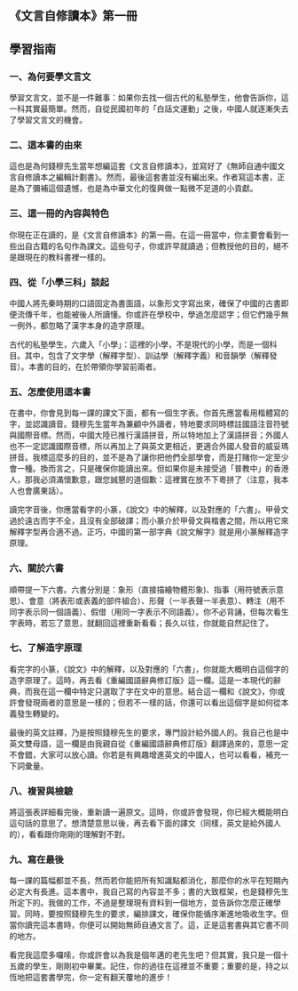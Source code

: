 ## 《文言自修讀本》第一冊

## 學習指南

### 一、為何要學文言文

​	學習文言文，並不是一件難事：如果你去找一個古代的私塾學生，他會告訴你，這一科其實最簡單。然而，自從民國初年的「白話文運動」之後，中國人就逐漸失去了學習文言文的機會。

### 二、這本書的由來

​	這也是為何錢穆先生當年想編這套《文言自修讀本》，並寫好了《無師自通中國文言自修讀本之編輯計劃書》。然而，最後這套書並沒有編出來。作者寫這本書，正是為了彌補這個遺憾，也是為中華文化的復興做一點微不足道的小貢獻。

### 三、這一冊的內容與特色

​	你現在正在讀的，是《文言自修讀本》的第一冊。在這一冊當中，你主要會看到一些出自古籍的名句作為課文。這些句子，你或許早就讀過；但教授他的目的，絕不是跟現在的教科書裡一樣的。

### 四、從「小學三科」談起

​	中國人將先秦時期的口語固定為書面語，以象形文字寫出來，確保了中國的古書即便流傳千年，也能被後人所讀懂。你或許在學校中，學過怎麼認字；但它們幾乎無一例外，都忽略了漢字本身的造字原理。

​	古代的私塾學生，六歲入「小學」：這裡的小學，不是現代的小學，而是一個科目。其中，包含了文字學（解釋字型）、訓詁學（解釋字義）和音韻學（解釋發音）。本書的目的，在於帶領你學習前兩者。

### 五、怎麼使用這本書

​	在書中，你會見到每一課的課文下面，都有一個生字表。你首先應當看用楷體寫的字，並認識讀音。錢穆先生當年為兼顧中外讀者，特地要求同時標註國語注音符號與國際音標。然而，中國大陸已推行漢語拼音，所以特地加上了漢語拼音；外國人也不一定認識國際音標，所以再加上了與英文更相近，更適合外國人發音的威妥瑪拼音。我標這麼多的目的，並不是為了讓你把他們全部學會，而是打賭你一定至少會一種。換而言之，只是確保你能讀出來。但如果你是未接受過「普教中」的香港人，那我必須滿懷歉意，跟您誠懇的道個歉：這裡實在放不下粵拼了（注意，我本人也會廣東話）。

​	讀完字音後，你應當看字的小篆，《說文》中的解釋，以及對應的「六書」。甲骨文過於遠古而字不全，且沒有全部破譯；而小篆介於甲骨文與楷書之間，所以用它來解釋字型再合適不過。正巧，中國的第一部字典《說文解字》就是用小篆解釋造字原理。

### 六、關於六書

​	順帶提一下六書。六書分別是：象形（直接描繪物體形象)、指事（用符號表示意思）、會意（將表形或表義的部件組合）、形聲（一半表聲一半表意）、轉注（用不同字表示同一個語義）、假借（用同一字表示不同語義）。你不必背誦，但每次看生字表時，若忘了意思，就翻回這裡重新看看；長久以往，你就能自然記住了。

### 七、了解造字原理

​	看完字的小篆，《說文》中的解釋，以及對應的「六書」，你就能大概明白這個字的造字原理了。這時，再去看《重編國語辭典修訂版》這一欄。這是一本現代的辭典，而我在這一欄中特定只選取了字在文中的意思。結合這一欄和《說文》，你或許會發現兩者的意思是一樣的；但若不一樣的話，你還可以看出這個字是如何從本義發生轉變的。

​	最後的英文註釋，乃是按照錢穆先生的要求，專門設計給外國人的。我自己也是中英文雙母語，這一欄是由我親自從《重編國語辭典修訂版》翻譯過來的，意思一定不會錯，大家可以放心讀。你若是有興趣增進英文的中國人，也可以看看，補充一下詞彙量。

### 八、複習與檢驗

​	將這張表詳細看完後，重新讀一遍原文。這時，你或許會發現，你已經大概能明白這句話的意思了。想清楚意思以後，再去看下面的譯文（同樣，英文是給外國人的），看看跟你剛剛的理解對不對。

### 九、寫在最後

​	每一課的篇幅都並不長，然而若你能把所有知識點都消化，那麼你的水平在短期內必定大有長進。這本書中，我自己寫的內容並不多；書的大致框架，也是錢穆先生所定下的。我做的工作，不過是整理現有資料到一個地方，並告訴你怎麼正確學習。同時，要按照錢穆先生的要求，編排課文，確保你能循序漸進地吸收生字。但當你讀完這本書時，你便可以開始無師自通文言了。這，正是這套書與其它書不同的地方。

​	看完我這麼多囉嗦，你或許會以為我是個年邁的老先生吧？但其實，我只是一個十五歲的學生，剛剛初中畢業。記住，你的過往在這裡並不重要；重要的是，持之以恆地把這套書學完，你一定有翻天覆地的進步！